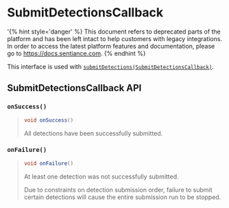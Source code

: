 # SubmitDetectionsCallback

'{% hint style='danger' %} This document refers to deprecated parts of the platform and has been left intact to help customers with legacy integrations. In order to access the latest platform features and documentation, please go to https://docs.sentiance.com. {% endhint %}

This interface is used with [`submitDetections(SubmitDetectionsCallback)`](sentiance.md#submitdetections).

## SubmitDetectionsCallback API

### `onSuccess()`

> ```java
> void onSuccess()
> ```
>
> All detections have been successfully submitted.

### `onFailure()`

> ```java
> void onFailure()
> ```
>
> At least one detection was not successfully submitted.
>
> Due to constraints on detection submission order, failure to submit certain detections will cause the entire submission run to be stopped.


